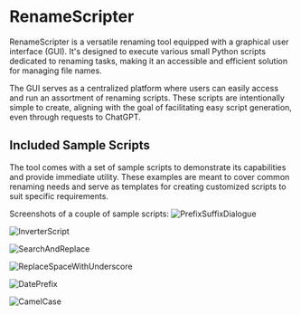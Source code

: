 # RenameScripter

RenameScripter is a versatile renaming tool equipped with a graphical user interface (GUI). It's designed to execute various small Python scripts dedicated to renaming tasks, making it an accessible and efficient solution for managing file names.

The GUI serves as a centralized platform where users can easily access and run an assortment of renaming scripts. These scripts are intentionally simple to create, aligning with the goal of facilitating easy script generation, even through requests to ChatGPT.

## Included Sample Scripts

The tool comes with a set of sample scripts to demonstrate its capabilities and provide immediate utility. These examples are meant to cover common renaming needs and serve as templates for creating customized scripts to suit specific requirements.


Screenshots of a couple of sample scripts:
![PrefixSuffixDialogue](https://github.com/MNeMoNiCuZ/RenameScripter/assets/60541708/240e6b32-8d16-4f06-9f69-1ef35fd46d30)

![InverterScript](https://github.com/MNeMoNiCuZ/RenameScripter/assets/60541708/452c0ece-0985-4953-a414-14c868139983)

![SearchAndReplace](https://github.com/MNeMoNiCuZ/RenameScripter/assets/60541708/a2b42040-bf63-4b9d-9cc3-a96b5505725d)

![ReplaceSpaceWithUnderscore](https://github.com/MNeMoNiCuZ/RenameScripter/assets/60541708/e7a58375-299b-4b99-b66d-be5904ac8d54)

![DatePrefix](https://github.com/MNeMoNiCuZ/RenameScripter/assets/60541708/750afdb4-997b-4ff8-b4c0-02ca9229e8ca)

![CamelCase](https://github.com/MNeMoNiCuZ/RenameScripter/assets/60541708/ab861ca5-175b-43b9-ab9b-7895cb4cd2b8)
